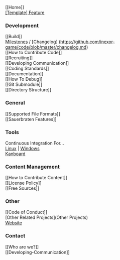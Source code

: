 [[Home]]  
[[Template] Feature](Template-Feature)  

### Development

[[Build]]  
[Milestones](https://github.com/inexor-game/code/milestones) / [Changelog] (https://github.com/inexor-game/code/blob/master/changelog.md)  
[[How to Contribute Code]]  
[[Recruiting]]  
[[Developing Communication]]  
[[Coding Standards]]  
[[Documentation]]  
[[How To Debug]]    
[[Git Submodule]]  
[[Directory Structure]]


### General
[[Supported File Formats]]  
[[Sauerbraten Features]]  

### Tools

Continuous Integration For...  
[Linux](https://travis-ci.org/inexor-game/code) | [Windows](https://ci.appveyor.com/project/inexor-game/code)  
[Kanboard](https://waffle.io/inexor-game/code)   

### Content Management
[[How to Contribute Content]]  
[[License Policy]]  
[[Free Sources]]  

### Other
[[Code of Conduct]]  
[Other Related Projects](Other Projects)  
[Website](https://inexor.org)  

### Contact

[[Who are we?]]  
[[Developing-Communication]]